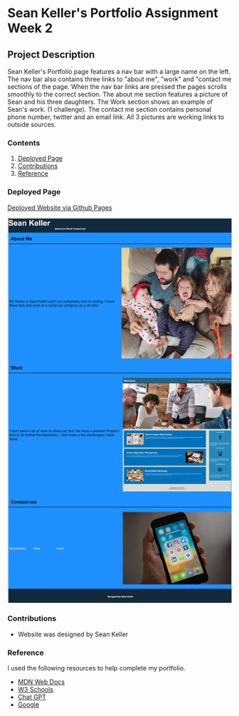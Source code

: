 #  Sean Keller's Portfolio Assignment Week 2

##  Project Description

Sean Keller's Portfolio page features a nav bar with a large name on the left. The nav bar also contains three links to "about me", "work" and "contact me sections of the page. When the nav bar links are pressed the pages scrolls smoothly to the correct section. The about me section features a picture of Sean and his three daughters. The Work section shows an example of Sean's work. (1 challenge). The contact me section contains personal phone number, twitter and an email link. All 3 pictures are working links to outside sources.

### Contents

1. [Deployed Page](#deployed-page)
2. [Contributions](#contributions)
3. [Reference](#reference)

### Deployed Page
[Deployed Website via Github Pages](https://neuroventure.github.io/sean-keller-portfolio/)

![Deployed page Screenshot](./assets/images/neuroventure.github.io_sean-keller-portfolio_%20(1).png)



### Contributions

* Website was designed by Sean Keller

### Reference

I used the following resources to help complete my portfolio.
+ [MDN Web Docs](https://developer.mozilla.org/en-US/)
+ [W3 Schools](https://www.w3schools.com/)
+ [Chat GPT](https://chat.openai.com/)
+ [Google](google.com)